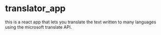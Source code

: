 # translator_app
this is a react app that lets you translate the text written to many languages using the microsoft translate API.
